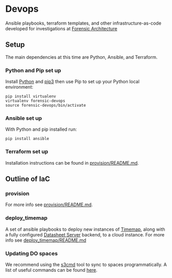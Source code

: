 # Devops

Ansible playbooks, terraform templates, and other infrastructure-as-code developed for investigations at [Forensic Architecture](https://forensic-architecture.org)

## Setup 

The main dependencies at this time are Python, Ansible, and Terraform.

### Python and Pip set up

Install [Python](https://www.python.org/) and [pip3](https://pip.pypa.io/en/stable/installing/) then use Pip to set up your Python local environment:

```
pip install virtualenv
virtualenv forensic-devops
source forensic-devops/bin/activate
```

### Ansible set up

With Python and pip installed run:

```
pip install ansible
```

### Terraform set up

Installation instructions can be found in [provision/README.md](./provision/README.md).

## Outline of IaC

### provision 

For more info see [provision/README.md](./provision/README.md).

### deploy_timemap

A set of ansible playbooks to deploy new instances of
[Timemap](https://github.com/forensic-architecture/timemap), along with a fully
configured [Datasheet Server](https://github.com/datasheet-server) backend, to
a cloud instance. For more info see
[deploy_timemap/README.md](./deploy_timemap/README.md)

### Updating DO spaces
We recommend using the
[s3cmd](https://www.digitalocean.com/docs/spaces/resources/s3cmd/) tool to sync
to spaces programmatically. A list of useful commands can be found
[here](https://www.digitalocean.com/community/questions/how-to-manage-digitalocean-spaces-using-s3cmd).
